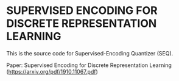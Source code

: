 # SUPERVISED ENCODING FOR DISCRETE REPRESENTATION LEARNING

This is the source code for Supervised-Encoding Quantizer (SEQ).

Paper: Supervised Encoding for Discrete Representation Learning (https://arxiv.org/pdf/1910.11067.pdf)
